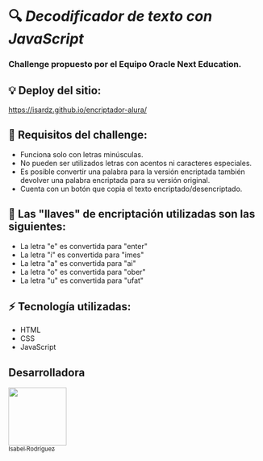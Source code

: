 # :mag: _Decodificador de texto con JavaScript_

### Challenge propuesto por el Equipo Oracle Next Education.

## :bulb: Deploy del sitio:  
https://isardz.github.io/encriptador-alura/

## :memo: Requisitos del challenge:
- Funciona solo con letras minúsculas.
- No pueden ser utilizados letras con acentos ni caracteres especiales.
- Es posible convertir una palabra para la versión encriptada también devolver una palabra encriptada para su versión original.
- Cuenta con un botón que copia el texto encriptado/desencriptado.

## :key: Las "llaves" de encriptación utilizadas son las siguientes:
- La letra "e" es convertida para "enter"
- La letra "i" es convertida para "imes"
- La letra "a" es convertida para "ai"
- La letra "o" es convertida para "ober"
- La letra "u" es convertida para "ufat"

## :zap: Tecnología utilizadas:
- HTML
- CSS
- JavaScript

## Desarrolladora

[<img src="https://avatars.githubusercontent.com/u/87336052?v=4" width=115><br><sub>Isabel Rodríguez</sub>](https://www.linkedin.com/in/isabelrod) 




